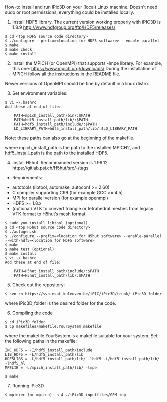 How-to install and run iPic3D on your (local) Linux machine.
Doesn't need sudo or root permissions, everything could be installed locally.

1. Install HDF5 library. The current version working properly with iPIC3D is 1.8.9
http://www.hdfgroup.org/ftp/HDF5/releases/

```
$ cd <top HDF5 source code directory>
$ ./configure --prefix=<location for HDF5 software> --enable-parallel
$ make 
$ make check
$ make install
```

2. Install the MPICH (or OpenMPI) that supports -lmpe library. For example, this one:
https://www.mpich.org/downloads/
During the installation of MPICH follow all the instructions in the README file.

Newer versions of OpenMPI should be fine by default in a linux distro.


3. Set environment variables:

```
$ vi ~/.bashrc
Add these at end of file:

    PATH=mpich_install_path/bin/:$PATH
    PATH=hdf5_install_path/lib/:$PATH
    PATH=hdf5_install_path/include/:$PATH
    LD_LIBRARY_PATH=hdf5_install_path/lib/:$LD_LIBRARY_PATH
```
Note: these paths can also go at the beginning of the makefile.

where mpich_install_path is the path to the installed MPICH2, and hdf5_install_path is the path to the installed HDF5.

4. Install H5hut. Recommanded version is 1.99.12
https://gitlab.psi.ch/H5hut/src/-/tags

- Requirements:
* autotools (libtool, automake, autoconf >= 2.60)
* C compiler supporting C99 (for example GCC >= 4.5)
* MPI for parallel version (for example openmpi)
* HDF5 >= 1.8.x
* (optional) VTK to convert triangle or tetrahedral meshes from legacy VTK format to H5hut’s mesh format
```
$ sudo yum install libtool (optional)
$ cd <top H5hut source code directory>
$ ./autogen.sh
$ ./configure --prefix=<location for H5hut software> --enable-parallel --with-hdf5=<location for HDF5 software>
$ make
$ make test (optional)
$ make install
$ vi ~/.bashrc
Add these at end of file:

    PATH=H5hut_install_path/include/:$PATH
    PATH=H5hut_install_path/lib/:$PATH
```

5. Check out the repository:
```
$ svn co https://svn.esat.kuleuven.be/iPIC/iPic3D/trunk/ iPic3D_folder
```
where iPic3D_folder is the desired folder for the code.

6. Compiling the code
```
$ cd iPic3D_folder
$ cp makefiles/makefile.YourSystem makefile
```
where the makefile.YourSystem is a makefile suitable for your system.
Set the following paths in the makefile:
```
INC_HDF5 = -I/hdf5_install_path/include
LIB_HDF5 = -L/hdf5_install_path/lib
HDF5LIBS = -L/hdf5_install_path/lib/ -lhdf5 -L/hdf5_install_path/lib/ -lhdf5_hl 
MPELIB = -L/mpich_install_path/lib/ -lmpe

$ make
```

7. Running iPic3D
```
$ mpiexec (or mpirun) -n 4 ./iPic3D inputfiles/GEM.inp
```